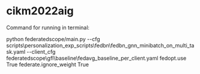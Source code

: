 # cikm2022aig

Command for running in terminal:

python federatedscope/main.py --cfg scripts\personalization_exp_scripts\fedbn\fedbn_gnn_minibatch_on_multi_task.yaml --client_cfg federatedscope\gfl\baseline\fedavg_baseline_per_client.yaml fedopt.use True federate.ignore_weight True

